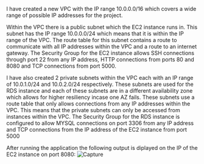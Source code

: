 I have created a new VPC with the IP range 10.0.0.0/16 which covers a wide range of possible IP addresses for the project. 

Within the VPC there is a public subnet which the EC2 instance runs in. This subnet has the IP range 10.0.0.0/24 which means that it is within the IP range of the VPC. The route table for this subnet contains a route to communicate with all IP addresses within the VPC and a route to an internet gateway. The Security Group for the EC2 instance allows SSH connections through port 22 from any IP address, HTTP connections from ports 80 and 8080 and TCP connections from port 5000.

I have also created 2 private subnets within the VPC each with an IP range of 10.0.1.0/24 and 10.0.2.0/24 respectively. These subnets are used for the RDS instance and each of these subnets are in a different availability zone which allows for higher resiliency incase one AZ fails. These subnets use a route table that only allows connections from any IP addresses within the VPC. This means that the private subnets can only be accessed from instances within the VPC. The Security Group for the RDS instance is configured to allow MYSQL connections on port 3306 from any IP address and TCP connections from the IP address of the EC2 instance from port 5000

After running the application the following output is diplayed on the IP of the EC2 instance on port 8080:
![Capture](https://user-images.githubusercontent.com/88770768/135625321-dbb4d623-90d8-4aad-bc07-729ada0d69ca.JPG)

